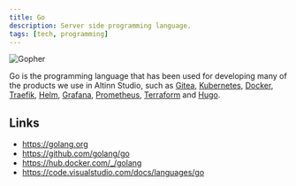 ```yaml
---
title: Go
description: Server side programming language.
tags: [tech, programming]
---
```


![Gopher](go.png "The Go Gopher (\"the larger the cuter!!\")")

Go is the programming language that has been used for developing many of the products we use in Altinn Studio,
such as [Gitea](/en/technology/tools/gitea/), [Kubernetes](/en/technology/tools/kubernetes/), [Docker](/en/technology/tools/docker/), [Traefik](/en/technology/tools/traefik/), [Helm](/en/technology/tools/helm/),
[Grafana](/en/technology/tools/grafana/), [Prometheus](/en/technology/tools/prometheus/), [Terraform](/en/technology/tools/terraform/) and [Hugo](/en/technology/tools/hugo/).

## Links

- https://golang.org
- https://github.com/golang/go
- https://hub.docker.com/_/golang
- https://code.visualstudio.com/docs/languages/go
